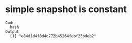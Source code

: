 # simple snapshot is constant

    Code
      hash
    Output
      [1] "e84d1d4f8d4d772b45264febf25bdeb2"

